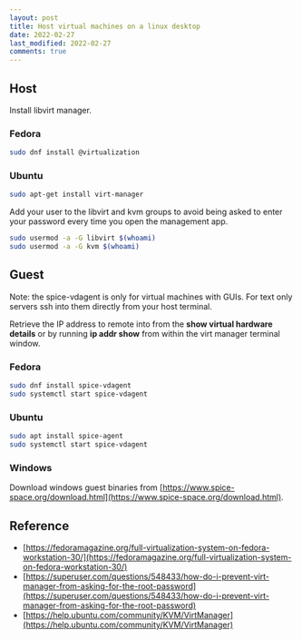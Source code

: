 ```yaml
---
layout: post
title: Host virtual machines on a linux desktop
date: 2022-02-27
last_modified: 2022-02-27
comments: true
---
```



## Host

Install libvirt manager.

### Fedora
```bash
sudo dnf install @virtualization
```

### Ubuntu
```bash
sudo apt-get install virt-manager
```


Add your user to the libvirt and kvm groups to avoid being asked to enter your password every time you open the management app.

```bash
sudo usermod -a -G libvirt $(whoami)
sudo usermod -a -G kvm $(whoami)
```

## Guest


Note: the spice-vdagent is only for virtual machines with GUIs.   For text only servers ssh into them directly from your host terminal.

Retrieve the IP address to remote into from the __show virtual hardware details__ or by running __ip addr show__ from within the virt manager terminal window.


### Fedora

```bash
sudo dnf install spice-vdagent
sudo systemctl start spice-vdagent
```


### Ubuntu

```bash
sudo apt install spice-agent
sudo systemctl start spice-vdagent
```


### Windows

Download windows guest binaries from [https://www.spice-space.org/download.html](https://www.spice-space.org/download.html).



## Reference

* [https://fedoramagazine.org/full-virtualization-system-on-fedora-workstation-30/](https://fedoramagazine.org/full-virtualization-system-on-fedora-workstation-30/)
* [https://superuser.com/questions/548433/how-do-i-prevent-virt-manager-from-asking-for-the-root-password](https://superuser.com/questions/548433/how-do-i-prevent-virt-manager-from-asking-for-the-root-password)
* [https://help.ubuntu.com/community/KVM/VirtManager](https://help.ubuntu.com/community/KVM/VirtManager)
